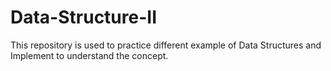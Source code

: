 # Data-Structure-II
This repository is used to practice different example of Data Structures and Implement to understand the concept. 
